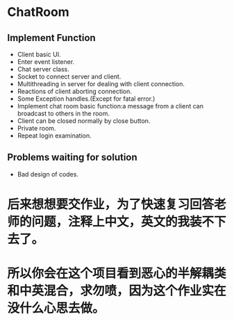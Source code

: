 # ChatRoom
## Implement Function
*  Client basic UI.
*  Enter event listener.
*  Chat server class.
*  Socket to connect server and client.
*  Multithreading in server for dealing with client connection.
*  Reactions of client aborting connection.
*  Some Exception handles.(Except for fatal error.)
*  Implement chat room basic function:a message from a client can broadcast to others in the room.
*  Client can be closed normally by close button.
*  Private room.
*  Repeat login examination.

## Problems waiting for solution
*  Bad design of codes.

# 后来想想要交作业，为了快速复习回答老师的问题，注释上中文，英文的我装不下去了。
# 所以你会在这个项目看到恶心的半解耦类和中英混合，求勿喷，因为这个作业实在没什么心思去做。
